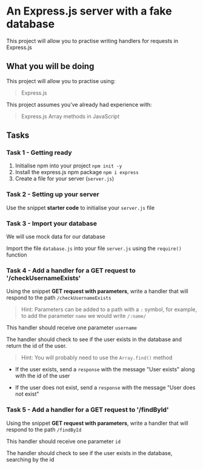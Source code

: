 # An Express.js server with a fake database

This project will allow you to practise writing handlers for requests in Express.js

## What you will be doing

This project will allow you to practise using:

> Express.js

This project assumes you've already had experience with:

> Express.js
> Array methods in JavaScript

## Tasks

### Task 1 - Getting ready

1. Initialise npm into your project
   `npm init -y`
2. Install the express.js npm package
   `npm i express`
3. Create a file for your server (`server.js`)

### Task 2 - Setting up your server

Use the snippet **starter code** to initialise your `server.js` file

### Task 3 - Import your database

We will use mock data for our database

Import the file `database.js` into your file `server.js` using the `require()` function

### Task 4 - Add a handler for a GET request to '/checkUsernameExists'

Using the snippet **GET request with parameters**, write a handler that will respond to the path `/checkUsernameExists`

> Hint: Parameters can be added to a path with a `:` symbol, for example, to add the parameter `name` we would write `/:name/`

This handler should receive one parameter `username`

The handler should check to see if the user exists in the database and return the id of the user.

> Hint: You will probably need to use the `Array.find()` method

- If the user exists, send a `response` with the message "User exists" along with the id of the user

- If the user does not exist, send a `response` with the message "User does not exist"

### Task 5 - Add a handler for a GET request to '/findById'

Using the snippet **GET request with parameters**, write a handler that will respond to the path `/findById`

This handler should receive one parameter `id`

The handler should check to see if the user exists in the database, searching by the id
